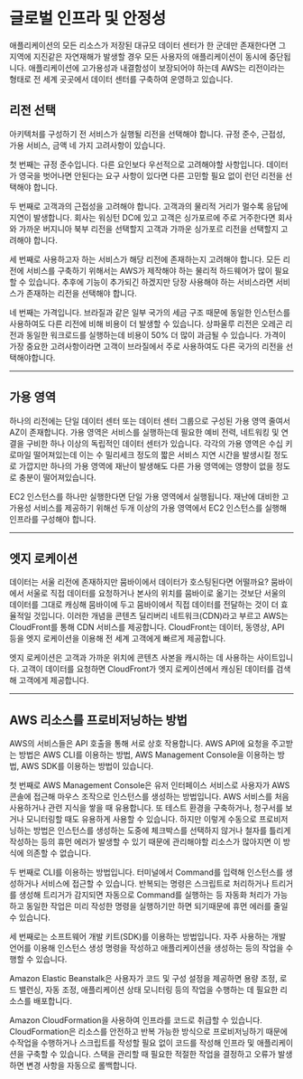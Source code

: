 # 글로벌 인프라 및 안정성

애플리케이션의 모든 리소스가 저장된 대규모 데이터 센터가 한 군데만 존재한다면 그 지역에 지진같은 자연재해가 발생할 경우 모든 사용자의 애플리케이션이 동시에 중단됩니다. 애플리케이션에 고가용성과 내결함성이 보장되어야 하는데 AWS는 리전이라는 형태로 전 세계 곳곳에서 데이터 센터를 구축하여 운영하고 있습니다.

## 리전 선택

아키텍처를 구성하기 전 서비스가 실행될 리전을 선택해야 합니다. 규정 준수, 근접성, 가용 서비스, 금액 네 가지 고려사항이 있습니다.

첫 번째는 규정 준수입니다. 다른 요인보다 우선적으로 고려해야할 사항입니다. 데이터가 영국을 벗어나면 안된다는 요구 사항이 있다면 다른 고민할 필요 없이 런던 리전을 선택해야 합니다.

두 번째로 고객과의 근접성을 고려해야 합니다. 고객과의 물리적 거리가 멀수록 응답에 지연이 발생합니다. 회사는 워싱턴 DC에 있고 고객은 싱가포르에 주로 거주한다면 회사와 가까운 버지니아 북부 리전을 선택할지 고객과 가까운 싱가포르 리전을 선택할지 고려해야 합니다.

세 번째로 사용하고자 하는 서비스가 해당 리전에 존재하는지 고려해야 합니다. 모든 리전에 서비스를 구축하기 위해서는 AWS가 제작해야 하는 물리적 하드웨어가 많이 필요할 수 있습니다. 추후에 기능이 추가되긴 하겠지만 당장 사용해야 하는 서비스라면 서비스가 존재하는 리전을 선택해야 합니다.

네 번째는 가격입니다. 브라질과 같은 일부 국가의 세금 구조 때문에 동일한 인스턴스를 사용하여도 다른 리전에 비해 비용이 더 발생할 수 있습니다. 상파울루 리전은 오레곤 리전과 동일한 워크로드를 실행하는데 비용이 50% 더 많이 과금될 수 있습니다. 가격이 가장 중요한 고려사항이라면 고객이 브라질에서 주로 사용하여도 다른 국가의 리전을 선택해야합니다.

---

## 가용 영역

하나의 리전에는 단일 데이터 센터 또는 데이터 센터 그룹으로 구성된 가용 영역 줄여서 AZ이 존재합니다. 가용 영역은 서비스를 실행하는데 필요한 예비 전력, 네트워킹 및 연결을 구비한 하나 이상의 독립적인 데이터 센터가 있습니다. 각각의 가용 영역은 수십 키로마일 떨어져있는데 이는 수 밀리세크 정도의 짧은 서비스 지연 시간을 발생시킬 정도로 가깝지만 하나의 가용 영역에 재난이 발생해도 다른 가용 영역에는 영향이 없을 정도로 충분이 떨어져있습니다.

EC2 인스턴스를 하나만 실행한다면 단일 가용 영역에서 실행됩니다. 재난에 대비한 고가용성 서비스를 제공하기 위해선 두개 이상의 가용 영역에서 EC2 인스턴스를 실행해 인프라를 구성해야 합니다.

---

## 엣지 로케이션

데이터는 서울 리전에 존재하지만 뭄바이에서 데이터가 호스팅된다면 어떨까요? 뭄바이에서 서울로 직접 데이터를 요청하거나 본사의 위치를 뭄바이로 옮기는 것보단 서울의 데이터를 그대로 캐싱해 뭄바이에 두고 뭄바이에서 직접 데이터를 전달하는 것이 더 효율적일 것입니다. 이러한 개념을 콘텐츠 딜리버리 네트워크(CDN)라고 부르고 AWS는 CloudFront를 통해 CDN 서비스를 제공합니다. CloudFront는 데이터, 동영상, API 등을 엣지 로케이션을 이용해 전 세계 고객에게 빠르게 제공합니다.

엣지 로케이션은 고객과 가까운 위치에 콘텐츠 사본을 캐시하는 데 사용하는 사이트입니다. 고객이 데이터를 요청하면 CloudFront가 엣지 로케이션에서 캐싱된 데이터를 검색해 고객에게 제공합니다.

---

## AWS 리소스를 프로비저닝하는 방법

AWS의 서비스들은 API 호출을 통해 서로 상호 작용합니다. AWS API에 요청을 주고받는 방법은 AWS CLI를 이용하는 방법, AWS Management Console을 이용하는 방법, AWS SDK를 이용하는 방법이 있습니다.

첫 번째로 AWS Management Console은 유저 인터페이스 서비스로 사용자가 AWS 콘솔에 접근해 마우스 조작으로 인스턴스를 생성하는 방법입니다. AWS 서비스를 처음 사용하거나 관련 지식을 쌓을 때 유용합니다. 또 테스트 환경을 구축하거나, 청구서를 보거나 모니터링할 때도 유용하게 사용할 수 있습니다. 하지만 이렇게 수동으로 프로비저닝하는 방법은 인스턴스를 생성하는 도중에 체크박스를 선택하지 않거나 철자를 틀리게 작성하는 등의 휴먼 에러가 발생할 수 있기 때문에 관리해야할 리소스가 많아지면 이 방식에 의존할 수 없습니다.

두 번째로 CLI를 이용하는 방법입니다. 터미널에서 Command를 입력해 인스턴스를 생성하거나 서비스에 접근할 수 있습니다. 반복되는 명령은 스크립트로 처리하거나 트리거를 생성해 트리거가 감지되면 자동으로 Command를 실행하는 등 자동화 처리가 가능하고 동일한 작업은 미리 작성한 명령을 실행하기만 하면 되기때문에 휴먼 에러를 줄일 수 있습니다.

세 번째로는 소프트웨어 개발 키트(SDK)를 이용하는 방법입니다. 자주 사용하는 개발 언어를 이용해 인스턴스 생성 명령을 작성하고 애플리케이션을 생성하는 등의 작업을 수행할 수 있습니다.

Amazon Elastic Beanstalk은 사용자가 코드 및 구성 설정을 제공하면 용량 조정, 로드 밸런싱, 자동 조정, 애플리케이션 상태 모니터링 등의 작업을 수행하는 데 필요한 리소스를 배포합니다.

Amazon CloudFormation을 사용하여 인프라를 코드로 취급할 수 있습니다. CloudFormation은 리소스를 안전하고 반복 가능한 방식으로 프로비저닝하기 때문에 수작업을 수행하거나 스크립트를 작성할 필요 없이 코드를 작성해 인프라 및 애플리케이션을 구축할 수 있습니다. 스택을 관리할 때 필요한 적절한 작업을 결정하고 오류가 발생하면 변경 사항을 자동으로 롤백합니다.
